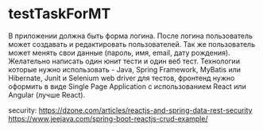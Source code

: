 # testTaskForMT
В приложении должна быть форма логина. После логина пользователь может создавать и редактировать пользователей. Так же пользователь может менять свои данные (пароль, имя, email, дату рождения). Желательно написать один юнит тести и один веб тест. Технологии которые нужно использовать - Java, Spring Framework, MyBatis или Hibernate, Junit и Selenium web driver для тестов, фронтенд нужно оформить в виде Single Page Application с использованием React или Angular (лучше React).

security: https://dzone.com/articles/reactjs-and-spring-data-rest-security 
https://www.jeejava.com/spring-boot-reactjs-crud-example/
